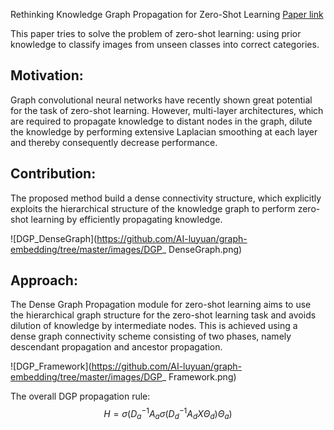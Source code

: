 Rethinking Knowledge Graph Propagation for Zero-Shot Learning [Paper link](https://arxiv.org/abs/1805.11724)

This paper tries to solve the problem of zero-shot learning: using prior knowledge to classify images from unseen classes into correct categories.

## Motivation:
Graph convolutional neural networks have recently shown great potential for the task of zero-shot learning. However, multi-layer architectures, which are required to propagate knowledge to distant nodes in the graph, dilute the knowledge by performing extensive Laplacian smoothing at each layer and thereby consequently decrease performance.

## Contribution:
The proposed method build a dense connectivity structure, which explicitly exploits the hierarchical
structure of the knowledge graph to perform zero-shot learning by efficiently propagating knowledge.

![DGP_DenseGraph](https://github.com/AI-luyuan/graph-embedding/tree/master/images/DGP_ DenseGraph.png)

## Approach:

The Dense Graph Propagation module for zero-shot learning aims to use the hierarchical graph structure for the zero-shot learning task and avoids dilution of knowledge by intermediate nodes. This is achieved using a dense graph connectivity scheme consisting of two phases, namely descendant propagation and ancestor propagation. 

![DGP_Framework](https://github.com/AI-luyuan/graph-embedding/tree/master/images/DGP_ Framework.png)
 

The overall DGP propagation rule: 
$$H=\sigma\left(D_{a}^{-1} A_{a} \sigma\left(D_{d}^{-1} A_{d} X \Theta_{d}\right) \Theta_{a}\right)$$


